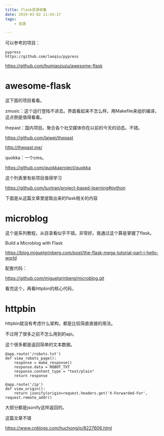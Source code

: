```yaml
---
title: flask资源收集
date: 2019-03-02 11:43:17
tags:
	- 资源

---
```




可以参考的项目：

```
pypress
https://github.com/laoqiu/pypress
```



https://github.com/humiaozuzu/awesome-flask

# awesome-flask

这下面的项目看看。

zmusic：这个运行登陆不进去。界面看起来不怎么样。用Makefile来组织编译，这点倒是值得看看。

thepast：国内项目。聚合各个社交媒体你在以前的今天的动态。不错。

https://github.com/laiwei/thepast

http://thepast.me/

quokka：一个cms。

https://github.com/quokkaproject/quokka



这个列表里有些项目值得学习

https://github.com/tuvtran/project-based-learning#python

下面是从这篇文章里提取出来的flask相关的内容

# microblog

这个是系列教程，从目录看似乎不错。非常好。我通过这个算是掌握了flask。

Build a Microblog with Flask

https://blog.miguelgrinberg.com/post/the-flask-mega-tutorial-part-i-hello-world

配套代码：

https://github.com/miguelgrinberg/microblog.git

看完这个，再看httpbin的核心代码，

# httpbin

httpbin就没有考虑什么架构，都是比较简直直接的用法。

不过用了很多之前不怎么用到的api。

这个很多都是返回简单的文本数据。

```
@app.route('/robots.txt')
def view_robots_page():
    response = make_response()
    response.data = ROBOT_TXT
    response.content_type = "text/plain"
    return response
```

```
@app.route('/ip')
def view_origin():
    return jsonify(origin=request.headers.get('X-Forwarded-For', request.remote_addr))
```

大部分都是jsonify这样返回的。









这篇文章不错

https://www.cnblogs.com/huchong/p/8227606.html

